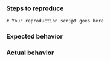 ### Steps to reproduce

<!-- Can be a demo application -->
```js
# Your reproduction script goes here
```

### Expected behavior
<!-- Tell us what should happen -->

### Actual behavior
<!-- Tell us what happens instead -->

